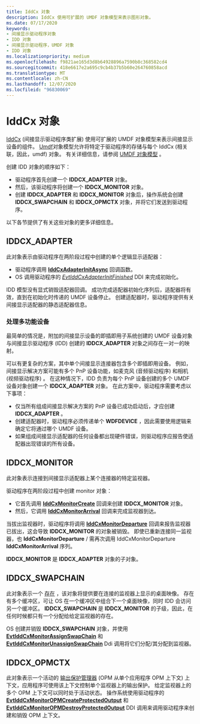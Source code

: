 ```yaml
---
title: IddCx 对象
description: IddCx 使用可扩展的 UMDF 对象模型来表示图形对象。
ms.date: 07/17/2020
keywords:
- 间接显示驱动程序对象
- IDD 对象
- 间接显示驱动程序，UMDF 对象
- IDD 对象
ms.localizationpriority: medium
ms.openlocfilehash: f9821ae165d3d8b64928896a7590b8c368582cd4
ms.sourcegitcommit: 418e6617e2a695c9cb4b37b5b60e264760858acd
ms.translationtype: MT
ms.contentlocale: zh-CN
ms.lasthandoff: 12/07/2020
ms.locfileid: "96830069"
---
```

# <a name="iddcx-objects"></a>IddCx 对象

[IddCx](/windows-hardware/drivers/ddi/iddcx/) (间接显示驱动程序类扩展) 使用可扩展的 UMDF 对象模型来表示间接显示设备的组件。 [Umdf](../wdf/getting-started-with-umdf-version-2.md)对象模型允许将特定于驱动程序的存储与每个 IddCx (相关联，因此，umdf) 对象。 有关详细信息，请参阅 [UMDF 对象模型](../wdf/umdf-objects-and-interfaces.md) 。

创建 IDD 对象的顺序如下：

* 驱动程序首先创建一个 **IDDCX_ADAPTER** 对象。
* 然后，该驱动程序将创建一个 **IDDCX_MONITOR** 对象。
* 创建 **IDDCX_ADAPTER** 和 **IDDCX_MONITOR** 对象后，操作系统会创建 **IDDCX_SWAPCHAIN** 和 **IDDCX_OPMCTX** 对象，并将它们发送到驱动程序。

以下各节提供了有关这些对象的更多详细信息。

## <a name="iddcx_adapter"></a>IDDCX_ADAPTER

此对象表示由驱动程序在两阶段过程中创建的单个逻辑显示适配器：

* 驱动程序调用 [**IddCxAdapterInitAsync**](/windows-hardware/drivers/ddi/iddcx/nf-iddcx-iddcxadapterinitasync) 回调函数。
* OS 调用驱动程序的 [*EvtIddCxAdapterInitFinished*](/windows-hardware/drivers/ddi/iddcx/nc-iddcx-evt_idd_cx_adapter_init_finished) DDI 来完成初始化。

IDD 模型没有显式销毁适配器回调。 成功完成适配器初始化序列后，适配器将有效，直到在初始化时传递的 UMDF 设备停止。 创建适配器时，驱动程序提供有关间接显示适配器的静态适配器信息。

### <a name="handling-multifunction-devices"></a>处理多功能设备

最简单的情况是，附加的间接显示设备的即插即用子系统创建的 UMDF 设备对象与间接显示驱动程序 (IDD) 创建的 **IDDCX_ADAPTER** 对象之间存在一对一的映射。

可以有更复杂的方案，其中单个间接显示连接器包含多个即插即用设备。 例如，间接显示解决方案可能有多个 PnP 设备功能，如麦克风 (音频驱动程序) 和相机 (视频驱动程序) 。 在这种情况下，IDD 负责为每个 PnP 设备创建的多个 UMDF 设备对象创建一个 **IDDCX_ADAPTER** 对象。 在此方案中，驱动程序需要考虑以下事项：

* 仅当所有组成间接显示解决方案的 PnP 设备已成功启动后，才应创建 **IDDCX_ADAPTER** 。
* 创建适配器时，驱动程序必须传递单个 **WDFDEVICE** ，因此需要使用逻辑来确定它将通过哪个 UMDF 设备。
* 如果组成间接显示适配器的任何设备都出现硬件错误，则驱动程序应报告使适配器出现错误的所有设备。

## <a name="iddcx_monitor"></a>IDDCX_MONITOR

此对象表示连接到间接显示适配器上某个连接器的特定监视器。

驱动程序在两阶段过程中创建 monitor 对象：

* 它首先调用 [**IddCxMonitorCreate**](/windows-hardware/drivers/ddi/iddcx/nf-iddcx-iddcxmonitorcreate) 回调来创建 **IDDCX_MONITOR** 对象。
* 然后，它调用 [**IddCxMonitorArrival**](/windows-hardware/drivers/ddi/iddcx/nf-iddcx-iddcxmonitorarrival) 回调来完成监视器到达。

当拔出监视器时，驱动程序将调用 [**IddCxMonitorDeparture**](/windows-hardware/drivers/ddi/iddcx/nf-iddcx-iddcxmonitordeparture) 回调来报告监视器已拔出，这会导致 **IDDCX_MONITOR** 的对象被销毁。 即使已重新连接同一监视器，也 **IddCxMonitorDeparture** / 需再次调用 IddCxMonitorDeparture **IddCxMonitorArrival** 序列。

**IDDCX_MONITOR** 是 **IDDCX_ADAPTER** 对象的子对象。

## <a name="iddcx_swapchain"></a>IDDCX_SWAPCHAIN

此对象表示一个 [存在](/windows/win32/direct3d12/swap-chains) ，该对象将提供要在连接的监视器上显示的桌面映像。 存在有多个缓冲区，可让 OS 在一个缓冲区中组合下一个桌面映像，同时 IDD 会访问另一个缓冲区。 **IDDCX_SWAPCHAIN** 是 **IDDCX_MONITOR** 的子级，因此，在任何时候都只有一个分配给给定监视器的存在。

OS 创建并销毁 **IDDCX_SWAPCHAIN** 对象，并使用 [**EvtIddCxMonitorAssignSwapChain**](/windows-hardware/drivers/ddi/iddcx/nc-iddcx-evt_idd_cx_monitor_assign_swapchain) 和 [**EvtIddCxMonitorUnassignSwapChain**](/windows-hardware/drivers/ddi/iddcx/nc-iddcx-evt_idd_cx_monitor_unassign_swapchain) Ddi 调用将它们分配/其分配到监视器。

## <a name="iddcx_opmctx"></a>IDDCX_OPMCTX

此对象表示一个活动的 [输出保护管理器](/windows/win32/medfound/output-protection-manager) (OPM 从单个应用程序 OPM 上下文) 上下文，应用程序可使用该上下文控制单个监视器上的输出保护。 给定监视器上的多个 OPM 上下文可以同时处于活动状态。 操作系统使用驱动程序的 [**EvtIddCxMonitorOPMCreateProtectedOutput**](/windows-hardware/drivers/ddi/iddcx/nc-iddcx-evt_idd_cx_monitor_opm_create_protected_output) 和 [**EvtIddCxMonitorOPMDestroyProtectedOutput**](/windows-hardware/drivers/ddi/iddcx/nc-iddcx-evt_idd_cx_monitor_opm_destroy_protected_output) DDI 调用来调用驱动程序来创建和销毁 OPM 上下文。
